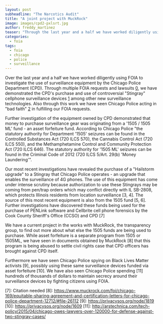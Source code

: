 ```yaml
---
layout: post
subheadline: "The Narcotics Audit"
title: "A joint project with MuckRock"
image: images/cpd2-pxlsrt.jpg
author: freddy_martinez
teaser: "Through the last year and a half we have worked diligently using FOIA to investigate the use of surveillance equipment by the Chicago Police Department (CPD)."
categories:
  - foia
tags:
  - foia
  - chicago
  - police
  - surveillance
---
```


Over the last year and a half we have worked diligently using FOIA to investigate the use of surveillance equipment by the Chicago Police Department (CPD). Through multiple FOIA requests and lawsuits [0], we have demonstrated the CPD's purchase and use of controversial "Stingray" cellphone surveillance devices [1] among other new surveillance technologies. Also through this work we have seen Chicago Police acting in "bad faith" [2] in fulfilling our FOIA requests.

Further investigation of the equipment owned by CPD demonstrated that money to purchase surveillance gear was originating from a '1505 / 1505 ML' fund - an asset forfeiture fund. According to Chicago Police "the statutory authority for Department '1505' seizures can be found in the Controlled Substances Act (720 ILCS 570), the Cannabis Control Act (720 ILCS 550), and the Methamphetamine Control and Community Protection Act (720 ILCS 646). The statutory authority for '1505 ML' seizures can be found in the Criminal Code of 2012 (720 ILCS 5/Art. 29(b) 'Money Laundering'".

Our most recent investigations have revealed the purchase of a "Hailstorm upgrade" to a Stingray that Chicago Police operates - an upgrade that enables the surveillance of 4G phones. The use of this equipment has come under intense scrutiny because authorization to use these Stingrays may be coming from pen/trap orders which may conflict directly with IL SB-2808, which protects Illinois residents from location surveillance [3, 4]. The source of this most recent equipment is also from the 1505 fund [5, 6]. Further investigations have discovered these funds being used for the purchase of PENLink software and Cellbrite cell phone forensics by the Cook County Sheriff's Office (CCSO) and CPD [7]

We have a current project in the works with MuckRock, the transparency group, to find out more about what else the 1505 funds are being used to purchase. While asset forfeiture is a separate program from 1505 or 1505ML, we have seen in documents obtained by MuckRock [8] that this program is being abused to settle civil rights case that CPD officers has brought against CPD itself.

Furthermore we have seen Chicago Police spying on Black Lives Matter activists [9], possibly using these same surveillance devices funded via asset forfeiture [10]. We have also seen Chicago Police spending [11] hundreds of thousands of dollars to maintain secrecy around their surveillance devices by fighting citizens using FOIA.

<!-- References -->

[0]: http://arstechnica.com/tech-policy/2014/09/after-small-victory-in-stingray-case-chicago-man-seeks-more-records/
[1]: http://arstechnica.com/tech-policy/2014/06/is-chicago-using-cell-tracking-devices-one-man-tries-to-find-out/ 
[2]: http://shadowproof.com/2014/06/10/chicago-police-sued-for-acting-in-bad-faith-by-failing-to-provide-stingray-surveillance-records/ 
[3]: http://www.loevy.com/wp-content/uploads/2014/09/Freddy-Martinez-v.-Chicago-Police-Department2.pdf 
[4]: http://www.ilga.gov/legislation/BillStatus.asp?GA=98&DocTypeID=SB&DocNum=2808&GAID=12&SessionID=85&LegID=78729
[5]: https://www.youtube.com/watch?v=rHy2Ia2Gz2M 
[6]: https://www.vice.com/read/stingrays-and-secrets-how-the-chicago-police-department-was-forced-to-come-clean-330/ 
[7]: Citation needed 
[8]: https://www.muckrock.com/foi/chicago-169/equitable-sharing-agreement-and-certification-letters-for-chicago-police-department-12712/#file-26112
[9]: https://privacysos.org/node/1819 
[10]: https://privacysos.org/node/1609 
[11]: http://arstechnica.com/tech-policy/2015/04/chicago-owes-lawyers-over-120000-for-defense-against-two-stingray-cases/ 
